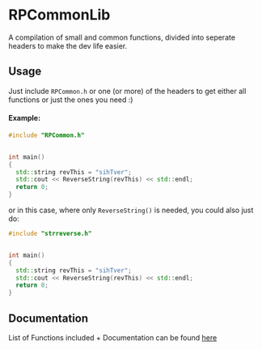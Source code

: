 # RPCommonLib
A compilation of small and common functions, divided into seperate headers to make the dev life easier.

## Usage

Just include `RPCommon.h` or one (or more) of the headers to get either all functions or just the ones you need :)

#### Example:

```c++
#include "RPCommon.h"


int main()
{
  std::string revThis = "sihTver";
  std::cout << ReverseString(revThis) << std::endl;
  return 0;
}
```
or in this case, where only `ReverseString()` is needed, you could also just do:

```c++
#include "strreverse.h"


int main()
{
  std::string revThis = "sihTver";
  std::cout << ReverseString(revThis) << std::endl;
  return 0;
}
```
 
## Documentation

List of Functions included + Documentation can be found [here](https://github.com/AnzoDK/RPCommonLib/blob/master/Doc.md)

